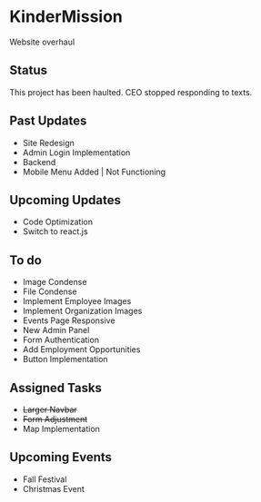 # KinderMission
Website overhaul

## Status
This project has been haulted. CEO stopped responding to texts. 

## Past Updates
* Site Redesign
* Admin Login Implementation
* Backend 
* Mobile Menu Added | Not Functioning

## Upcoming Updates
* Code Optimization
* Switch to react.js

## To do
* Image Condense
* File Condense
* Implement Employee Images
* Implement Organization Images
* Events Page Responsive
* New Admin Panel
* Form Authentication
* Add Employment Opportunities
* Button Implementation 

## Assigned Tasks
* ~~Larger Navbar~~ 
* ~~Form Adjustment~~ 
* Map Implementation

## Upcoming Events
* Fall Festival
* Christmas Event
